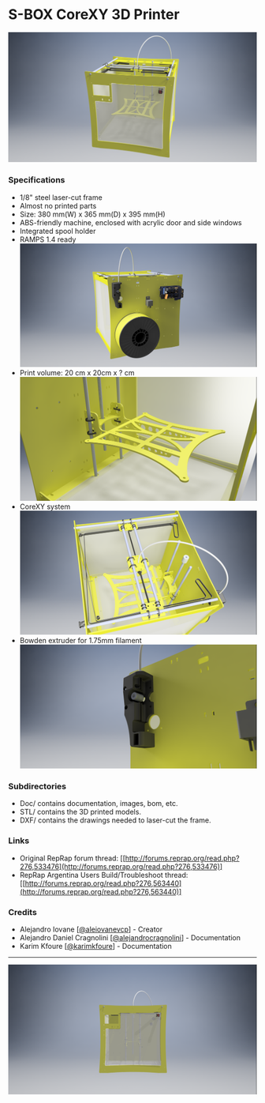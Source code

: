 # S-BOX CoreXY 3D Printer

![S-BOX](https://raw.githubusercontent.com/FabLabCordoba/S-Box-Core-XY/develop/resources/3D_Renders/isometric.png)


### Specifications
* 1/8" steel laser-cut frame
* Almost no printed parts
* Size: 380 mm(W) x 365 mm(D) x 395 mm(H)
* ABS-friendly machine, enclosed with acrylic door and side windows
* Integrated spool holder
* RAMPS 1.4 ready
![S-BOX](https://raw.githubusercontent.com/FabLabCordoba/S-Box-Core-XY/develop/resources/3D_Renders/back.png)
* Print volume: 20 cm x 20cm x ? cm  
![S-BOX](https://raw.githubusercontent.com/FabLabCordoba/S-Box-Core-XY/develop/resources/3D_Renders/bed.png)
* CoreXY system
![S-BOX](https://raw.githubusercontent.com/FabLabCordoba/S-Box-Core-XY/develop/resources/3D_Renders/coreXY.png)
* Bowden extruder for 1.75mm filament
![S-BOX](https://raw.githubusercontent.com/FabLabCordoba/S-Box-Core-XY/develop/resources/3D_Renders/extruder.png)


### Subdirectories

* Doc/ contains documentation, images, bom, etc.
* STL/ contains the 3D printed models.
* DXF/ contains the drawings needed to laser-cut the frame.


### Links
* Original RepRap forum thread: [[http://forums.reprap.org/read.php?276,533476](http://forums.reprap.org/read.php?276,533476)]
* RepRap Argentina Users Build/Troubleshoot thread: [[http://forums.reprap.org/read.php?276,563440](http://forums.reprap.org/read.php?276,563440)]


### Credits
* Alejandro Iovane [[@aleiovanevcp](https://github.com/aleiovanevcp)] - Creator
* Alejandro Daniel Cragnolini [[@alejandrocragnolini](https://github.com/alejandrocragnolini)] - Documentation
* Karim Kfoure [[@karimkfoure](https://github.com/karimkfoure)] - Documentation

---
![S-BOX](https://raw.githubusercontent.com/FabLabCordoba/S-Box-Core-XY/develop/resources/3D_Renders/front.png)
